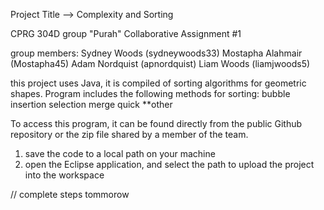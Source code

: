 Project Title --> Complexity and Sorting

CPRG 304D group "Purah"
Collaborative Assignment #1

group members:
  Sydney Woods (sydneywoods33)
  Mostapha Alahmair (Mostapha45)
  Adam Nordquist (apnordquist)
  Liam Woods (liamjwoods5)
  

this project uses Java, it is compiled of sorting algorithms for geometric shapes.
Program includes the following methods for sorting:
  bubble
  insertion
  selection
  merge
  quick
  **other


To access this program, it can be found directly from the public Github repository or the zip file shared by a member of the team. 
1. save the code to a local path on your machine
2. open the Eclipse application, and select the path to upload the project into the workspace

// complete steps tommorow


